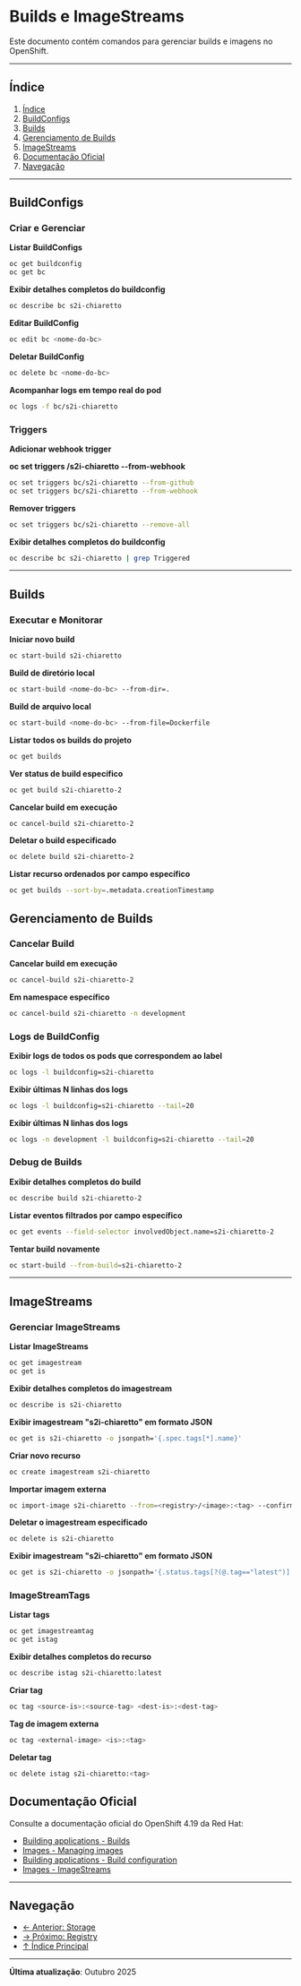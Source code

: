 # Builds e ImageStreams

Este documento contém comandos para gerenciar builds e imagens no OpenShift.

---

## Índice

1. [Índice](#índice)
2. [BuildConfigs](#buildconfigs)
3. [Builds](#builds)
4. [Gerenciamento de Builds](#gerenciamento-de-builds)
5. [ImageStreams](#imagestreams)
6. [Documentação Oficial](#documentação-oficial)
7. [Navegação](#navegação)
---

## BuildConfigs

### Criar e Gerenciar
**Listar BuildConfigs**

```bash
oc get buildconfig
oc get bc
```

**Exibir detalhes completos do buildconfig**

```bash
oc describe bc s2i-chiaretto
```

**Editar BuildConfig**

```bash ignore-test
oc edit bc <nome-do-bc>
```

**Deletar BuildConfig**

```bash ignore-test
oc delete bc <nome-do-bc>
```

**Acompanhar logs em tempo real do pod**

```bash ignore-test
oc logs -f bc/s2i-chiaretto
```

### Triggers
**Adicionar webhook trigger**

**oc set triggers <resource-name>/s2i-chiaretto --from-webhook**

```bash
oc set triggers bc/s2i-chiaretto --from-github
oc set triggers bc/s2i-chiaretto --from-webhook
```

**Remover triggers**

```bash
oc set triggers bc/s2i-chiaretto --remove-all
```

**Exibir detalhes completos do buildconfig**

```bash
oc describe bc s2i-chiaretto | grep Triggered
```

---

## Builds

### Executar e Monitorar
**Iniciar novo build**

```bash
oc start-build s2i-chiaretto
```

**Build de diretório local**

```bash ignore-test
oc start-build <nome-do-bc> --from-dir=.
```

**Build de arquivo local**

```bash ignore-test
oc start-build <nome-do-bc> --from-file=Dockerfile
```

**Listar todos os builds do projeto**

```bash
oc get builds
```

**Ver status de build específico**

```bash ignore-test
oc get build s2i-chiaretto-2
```

**Cancelar build em execução**

```bash ignore-test
oc cancel-build s2i-chiaretto-2
```

**Deletar o build especificado**

```bash ignore-test
oc delete build s2i-chiaretto-2
```

**Listar recurso ordenados por campo específico**

```bash
oc get builds --sort-by=.metadata.creationTimestamp
```


## Gerenciamento de Builds

### Cancelar Build
**Cancelar build em execução**

```bash ignore-test
oc cancel-build s2i-chiaretto-2
```

**Em namespace específico**

```bash ignore-test
oc cancel-build s2i-chiaretto -n development
```

### Logs de BuildConfig
**Exibir logs de todos os pods que correspondem ao label**

```bash
oc logs -l buildconfig=s2i-chiaretto
```

**Exibir últimas N linhas dos logs**

```bash
oc logs -l buildconfig=s2i-chiaretto --tail=20
```

**Exibir últimas N linhas dos logs**

```bash
oc logs -n development -l buildconfig=s2i-chiaretto --tail=20
```


### Debug de Builds
**Exibir detalhes completos do build**

```bash ignore-test
oc describe build s2i-chiaretto-2
```

**Listar eventos filtrados por campo específico**

```bash ignore-test
oc get events --field-selector involvedObject.name=s2i-chiaretto-2
```

**Tentar build novamente**

```bash ignore-test
oc start-build --from-build=s2i-chiaretto-2
```

---

## ImageStreams

### Gerenciar ImageStreams
**Listar ImageStreams**

```bash
oc get imagestream
oc get is
```

**Exibir detalhes completos do imagestream**

```bash
oc describe is s2i-chiaretto
```

**Exibir imagestream "s2i-chiaretto" em formato JSON**

```bash
oc get is s2i-chiaretto -o jsonpath='{.spec.tags[*].name}'
```

**Criar novo recurso**

```bash ignore-test
oc create imagestream s2i-chiaretto
```

**Importar imagem externa**

```bash ignore-test
oc import-image s2i-chiaretto --from=<registry>/<image>:<tag> --confirm
```

**Deletar o imagestream especificado**

```bash ignore-test
oc delete is s2i-chiaretto
```

**Exibir imagestream "s2i-chiaretto" em formato JSON**

```bash ignore-test
oc get is s2i-chiaretto -o jsonpath='{.status.tags[?(@.tag=="latest")].items[0].image}'
```

### ImageStreamTags
**Listar tags**

```bash
oc get imagestreamtag
oc get istag
```

**Exibir detalhes completos do recurso**

```bash ignore-test
oc describe istag s2i-chiaretto:latest
```

**Criar tag**

```bash ignore-test
oc tag <source-is>:<source-tag> <dest-is>:<dest-tag>
```

**Tag de imagem externa**

```bash ignore-test
oc tag <external-image> <is>:<tag>
```

**Deletar tag**

```bash ignore-test
oc delete istag s2i-chiaretto:<tag>
```

## Documentação Oficial

Consulte a documentação oficial do OpenShift 4.19 da Red Hat:

- <a href="https://docs.redhat.com/en/documentation/openshift_container_platform/4.19/html/building_applications">Building applications - Builds</a>
- <a href="https://docs.redhat.com/en/documentation/openshift_container_platform/4.19/html/images">Images - Managing images</a>
- <a href="https://docs.redhat.com/en/documentation/openshift_container_platform/4.19/html/building_applications">Building applications - Build configuration</a>
- <a href="https://docs.redhat.com/en/documentation/openshift_container_platform/4.19/html/images">Images - ImageStreams</a>
---


## Navegação

- [← Anterior: Storage](08-storage.md)
- [→ Próximo: Registry](10-registry-imagens.md)
- [↑ Índice Principal](README.md)

---

**Última atualização**: Outubro 2025
